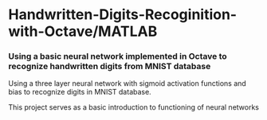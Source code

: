 # Handwritten-Digits-Recoginition-with-Octave/MATLAB

### Using a basic neural network implemented in Octave to recognize handwritten digits from MNIST database

Using a three layer neural network with sigmoid activation functions and bias to recognize digits in MNIST database.

This project serves as a basic introduction to functioning of neural networks
